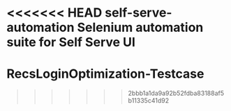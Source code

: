 <<<<<<< HEAD
 self-serve-automation
Selenium automation suite for Self Serve UI
=======
# RecsLoginOptimization-Testcase
>>>>>>> 2bbb1a1da9a92b52fdba83188af5b11335c41d92
